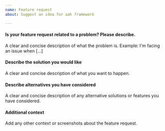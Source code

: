 ```yaml
---
name: Feature request
about: Suggest an idea for aah framework

---
```


#### Is your feature request related to a problem? Please describe.
A clear and concise description of what the problem is. Example: I'm facing an issue when [...]

#### Describe the solution you would like
A clear and concise description of what you want to happen.

#### Describe alternatives you have considered
A clear and concise description of any alternative solutions or features you have considered.

#### Additional context
Add any other context or screenshots about the feature request.
